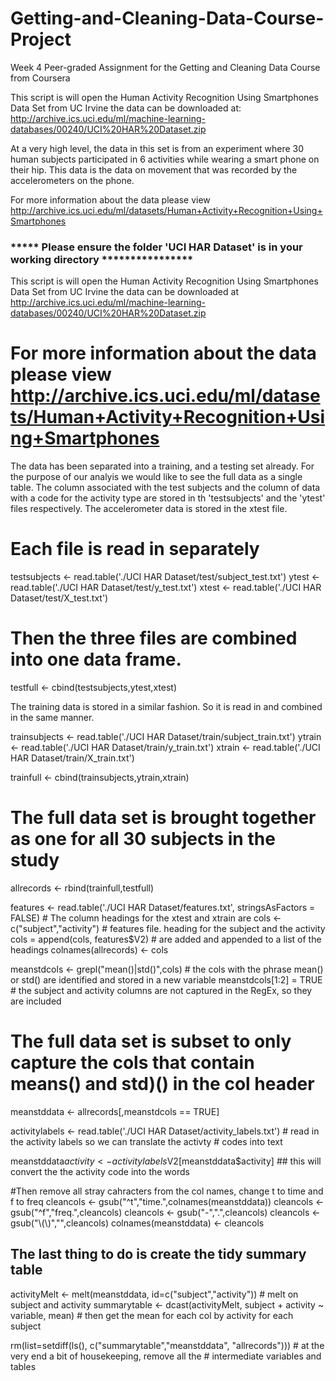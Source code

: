 # Getting-and-Cleaning-Data-Course-Project
Week 4 Peer-graded Assignment for the Getting and Cleaning Data Course from Coursera

This script is will open the Human Activity Recognition Using Smartphones Data Set from UC Irvine the data can be downloaded at:
http://archive.ics.uci.edu/ml/machine-learning-databases/00240/UCI%20HAR%20Dataset.zip

At a very high level, the data in this set is from an experiment where 30 human subjects participated in 6 activities while wearing a smart
phone on their hip.  This data is the data on movement that was recorded by the accelerometers on the phone.

For more information about the data please view http://archive.ics.uci.edu/ml/datasets/Human+Activity+Recognition+Using+Smartphones

### ***** Please ensure the folder 'UCI HAR Dataset' is in your working directory ****************

This script is will open the Human Activity Recognition Using Smartphones Data Set from UC Irvine
the data can be downloaded at http://archive.ics.uci.edu/ml/machine-learning-databases/00240/UCI%20HAR%20Dataset.zip

# For more information about the data please view http://archive.ics.uci.edu/ml/datasets/Human+Activity+Recognition+Using+Smartphones

The data has been separated into a training, and a testing set already. For the purpose of our analyis we would like to see the 
full data as a single table.
The column associated with the test subjects and the column of data with a code for the activity type are stored in th 'testsubjects' 
and the 'ytest' files respectively.  The accelerometer data is stored in the xtest file.

# Each file is read in separately
testsubjects <- read.table('./UCI HAR Dataset/test/subject_test.txt') 
ytest <- read.table('./UCI HAR Dataset/test/y_test.txt')
xtest <- read.table('./UCI HAR Dataset/test/X_test.txt')

# Then the three files are combined into one data frame.
testfull <- cbind(testsubjects,ytest,xtest)   

The training data is stored in a similar fashion.  So it is read in and combined in the same manner.

trainsubjects <- read.table('./UCI HAR Dataset/train/subject_train.txt')
ytrain <- read.table('./UCI HAR Dataset/train/y_train.txt')
xtrain <- read.table('./UCI HAR Dataset/train/X_train.txt')

trainfull <- cbind(trainsubjects,ytrain,xtrain)

# The full data set is brought together as one for all 30 subjects in the study
allrecords <- rbind(trainfull,testfull)                 
                                                            
features <- read.table('./UCI HAR Dataset/features.txt', stringsAsFactors = FALSE)  # The column headings for the xtest and xtrain are
cols <- c("subject","activity")                                              # features file.  heading for the subject and the activity
cols = append(cols, features$V2)                                             # are added and appended to a list of the headings
colnames(allrecords) <- cols

meanstdcols <- grepl("mean()|std()",cols)        # the cols with the phrase mean() or std() are identified and stored in a new variable
meanstdcols[1:2] = TRUE                          # the subject and activity columns are not captured in the RegEx, so they are included

# The full data set is subset to only capture the cols that contain means() and std)() in the col header
meanstddata <- allrecords[,meanstdcols == TRUE]  

activitylabels <- read.table('./UCI HAR Dataset/activity_labels.txt')  # read in the activity labels so we can translate the activty
                                                                      # codes into text

meanstddata$activity <- activitylabels$V2[meanstddata$activity] ## this will convert the the activity code into the words

#Then remove all stray cahracters from the col names, change t to time and f to freq
cleancols <- gsub("^t","time.",colnames(meanstddata))
cleancols <- gsub("^f","freq.",cleancols)
cleancols <- gsub("-",".",cleancols)
cleancols <- gsub("\\(\\)","",cleancols)
colnames(meanstddata) <- cleancols

## The last thing to do is create the tidy summary table
activityMelt <- melt(meanstddata, id=c("subject","activity"))            # melt on subject and activity
summarytable <- dcast(activityMelt, subject + activity ~ variable, mean)  # then get the mean for each col by activity for each subject

rm(list=setdiff(ls(), c("summarytable","meanstddata", "allrecords")))  # at the very end a bit of housekeeping, remove all the 
                                                                      # intermediate variables and tables
